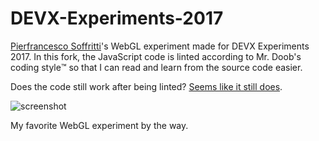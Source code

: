 # DEVX-Experiments-2017

[Pierfrancesco Soffritti][pier]'s WebGL experiment made for DEVX Experiments 2017.
In this fork, the JavaScript code is linted according to Mr. Doob's coding
style:tm: so that I can read and learn from the source code easier.

Does the code still work after being linted? [Seems like it still does][web].

[pier]: https://pierfrancescosoffritti.com/
[web]: https://you-create.github.io/DEVX-Experiments-2017/

![screenshot](https://firebasestorage.googleapis.com/v0/b/personal-website-5dadd.appspot.com/o/projects%2Fnowherelands.png?alt=media&token=14a8210b-2468-4a8a-bed1-4d7d6e33cfba "screenshot")

My favorite WebGL experiment by the way.
